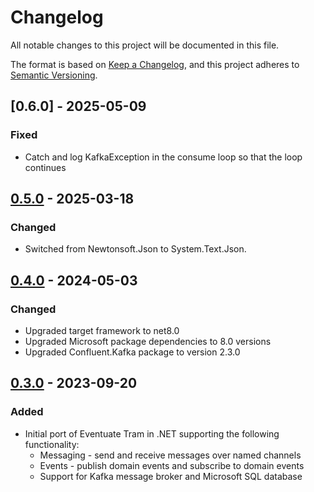 # Changelog

All notable changes to this project will be documented in this file.

The format is based on [Keep a Changelog](https://keepachangelog.com/en/1.0.0/),
and this project adheres to [Semantic Versioning](https://semver.org/spec/v2.0.0.html).

## [0.6.0] - 2025-05-09

### Fixed
- Catch and log KafkaException in the consume loop so that the loop continues

## [0.5.0] - 2025-03-18

### Changed
- Switched from Newtonsoft.Json to System.Text.Json.

## [0.4.0] - 2024-05-03

### Changed
- Upgraded target framework to net8.0
- Upgraded Microsoft package dependencies to 8.0 versions
- Upgraded Confluent.Kafka package to version 2.3.0

## [0.3.0] - 2023-09-20

### Added
- Initial port of Eventuate Tram in .NET supporting the following functionality:
  - Messaging - send and receive messages over named channels
  - Events - publish domain events and subscribe to domain events
  - Support for Kafka message broker and Microsoft SQL database

[Unreleased]: https://github.com/eventuate-tram/eventuate-tram-core-dotnet/compare/v0.5.0...HEAD
[0.5.0]: https://github.com/eventuate-tram/eventuate-tram-core-dotnet/compare/v0.4.0...v0.5.0
[0.4.0]: https://github.com/eventuate-tram/eventuate-tram-core-dotnet/compare/v0.3.0...v0.4.0
[0.3.0]: https://github.com/eventuate-tram/eventuate-tram-core-dotnet/commits/v0.3.0